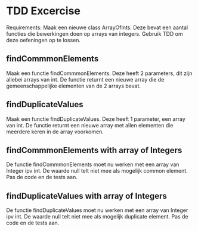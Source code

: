 # TDD Excercise
Requirements:
Maak een nieuwe class ArrayOfInts.
Deze bevat een aantal functies die bewerkingen doen op arrays van integers.
Gebruik TDD om deze oefeningen op te lossen.

## findCommmonElements
Maak een functie findCommmonElements.
Deze heeft 2 parameters, dit zijn allebei arrays van int.
De functie returnt een nieuwe array die de gemeenschappelijke elementen van de 2 arrays bevat.

## findDuplicateValues
Maak een functie findDuplicateValues.
Deze heeft 1 parameter, een array van int.
De functie returnt een nieuwe array met allen elementen die meerdere keren in de array voorkomen.

## findCommmonElements with array of Integers
De functie findCommmonElements moet nu werken met een array van Integer ipv int.
De waarde null telt niet mee als mogelijk common element.
Pas de code en de tests aan.

## findDuplicateValues with array of Integers
De functie findDuplicateValues moet nu werken met een array van Integer ipv int.
De waarde null telt niet mee als mogelijk duplicate element.
Pas de code en de tests aan. 

